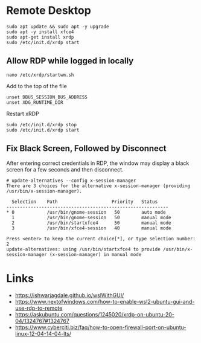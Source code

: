 # Remote Desktop

```
sudo apt update && sudo apt -y upgrade
sudo apt -y install xfce4
sudo apt-get install xrdp
sudo /etc/init.d/xrdp start
```

## Allow RDP while logged in locally

```
nano /etc/xrdp/startwm.sh

```

Add to the top of the file

```
unset DBUS_SESSION_BUS_ADDRESS
unset XDG_RUNTIME_DIR
```

Restart xRDP

```
sudo /etc/init.d/xrdp stop
sudo /etc/init.d/xrdp start
```

## Fix Black Screen, Followed by Disconnect

After entering correct credentials in RDP, the window may display a black screen for a few seconds and then disconnect.

```
# update-alternatives --config x-session-manager
There are 3 choices for the alternative x-session-manager (providing /usr/bin/x-session-manager).

  Selection    Path                    Priority   Status
------------------------------------------------------------
* 0            /usr/bin/gnome-session   50        auto mode
  1            /usr/bin/gnome-session   50        manual mode
  2            /usr/bin/startxfce4      50        manual mode
  3            /usr/bin/xfce4-session   40        manual mode

Press <enter> to keep the current choice[*], or type selection number: 2
update-alternatives: using /usr/bin/startxfce4 to provide /usr/bin/x-session-manager (x-session-manager) in manual mode
```




# Links

* https://ishwarjagdale.github.io/wslWithGUI/
* https://www.nextofwindows.com/how-to-enable-wsl2-ubuntu-gui-and-use-rdp-to-remote
* https://askubuntu.com/questions/1245020/xrdp-on-ubuntu-20-04/1324767#1324767
* https://www.cyberciti.biz/faq/how-to-open-firewall-port-on-ubuntu-linux-12-04-14-04-lts/
